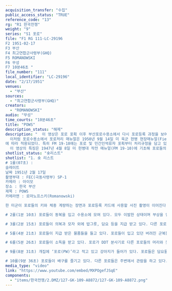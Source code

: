 ```yaml
---
acquisition_transfer: "수집"
public_access_status: "TRUE"
reference_code: "13"
rg: "R1 한국전쟁"
weight: "9"
series: "S1 포로"
file: "F1 RG 111-LC-29196
F2 1951-02-17
F3 부산 
F4 최고연합군사령부(GHQ) 
F5 ROMANOWSKI
F6 무성 
F7 10분46초 "
file_number: "111"
local_identifier: "LC-29196"
date: "2/17/1951"
venues: 
  - "부산"
sources: 
  - "최고연합군사령부(GHQ)"
creators: 
  - "ROMANOWSKI"
audio: "무성"
time_courts: "10분46초"
title: "POWS"
description_status: "해제"
description: "  이 영상은 포로 포획 이후 부산포로수용소에서 다시 포로등록 과정을 보여주고 있다. 포로들은 포획된 직후 포로집결소에서 1차 포로등록을 마치고 임시포로수용소에 이송한 뒤 포로심문을 받고 정식 수용소로 이동한다. 그러나 포로들은 정식 수용소 부산포로수용소에서 다시 포로등록을 받는다. 포로등록 이후 포로들은 옷 외에도 밥그릇, 국그릇, 컵뿐만 아니라 칫솔 및 치약, 신발 등을 지급 받았다. 차용한 옷의 앞뒤와 바지에 ‘PW’ 전쟁포로라는 붉은 색으로 표시가 되었다. 수용소에 입소하면 포로들은 머리부터 시작해 온몸에 DDT 소독약을 뿌려졌다. 이어서 포로들은 이발한 뒤 늦은 식사를 마칠 수 있었다. 
  이처럼 포로수용소에서 포로처리 매뉴얼은 1950년 9월 14일 미 육군 헌병 현장매뉴얼(Field Manual Military Police) FM 19-5와 FM 19-10(헌병작전 매뉴얼) 이 매뉴얼은 1945년 1월 2일 처음 적용되었다가 1947년 4월 8일 개정을 거쳐 1950년 9월 14일 재개정, 1955년 1월 24일 수정되었다.
에 따라 적용되었다. 특히 FM 19-10에는 포로 및 민간인억류자 포획부터 처리규정을 담고 있다. 그 이후 1952년 5월 1일 FM 19-40(전쟁포로처리) 매뉴얼이 등장했다.
  이 영상의 특징은 1947년 4월 8일 미 헌병대 작전 매뉴얼(FM 19-10)에 기초해 포로들의 등록과 신체검사, 수용소 조직, 배식 등 포로처리과정을 담고 있다. "
shotlist_status: "숏리스트"
shotlist: "1. 숏 리스트 
# 1롤(07초) : 
슬레이트 
날짜 1951년 2월 17일
촬영부대 : FEC(극동사령부) SP-1
카메라 : 아이모
장소 : 한국 부산
제목 : POWS
카메라맨 : 로마노프스키(Romanowski)

한 미군이 포로들의 키와 체중 계량하는 장면과 포로등록 카드에 사용할 사진 촬영이 이어진다. (56초) 포로번호 63NK 124754가 1951년 2월 16일에 사진 촬영하고, 이어서 포로번호 63NK 12475가 같은 날에 사진 촬영 장면이 나온다. 

# 2롤(1분 10초) 포로들이 동복을 입고 수용소에 모여 있다. 모두 이발한 상태이며 부상을 입은 포로는 들것에 앉아 있다. 소년병 포로는 부상을 입은 상태이다. 

# 3롤(2분 15초) 포로들이 의복과 모자 외에 밥그릇, 담요 등을 지급 받고 있다. 다른 포로가 포로 웃옷 등뒤와 바지 등에 ‘PW’라고 붉은 페인트로 쓰고 있다. 포로들은 한쪽에 옷을 갈아 입고 있다.

# 5롤(4분 21초) 포로들이 지급 받은 물품들을 들고 있다. 포로들이 입고 있던 버려진 군복들이 태워지고 있다. '식당 매일 청소'라는 간판이 있다. 

# 6롤(5분 26초) 포로들이 소독을 받고 있다. 포로가 DDT 분사기로 다른 포로들의 머리와 옷 안으로 모두 뿌린다. 포로들이 이발을 받고 있다. 대부분 포로들이 장발이다. (8분) 포로들은 취사실에서 배식을 준비하고 있다. 

# 9롤(8분 31초) 개집에 ‘포로(PW)’라고 적고 있고 강아지가 들어가 있다. 포로들은 담요들을 정리한 상태에서 미군이 밥그릇과 컵 등의 위생을 점검하고 있다. 

# 10롤(9분 36초) 포로들이 배구를 즐기고 있다. 다른 포로들은 주변에서 관람을 하고 있다. (10분 26초) 수용소 한 컨에서 손을 씻고 있다."
media_type: "video"
link: "https://www.youtube.com/embed/MXPOgefJSqE"
components: 
  - "items/한국전쟁/2.DMZ/127-GK-109-A8872/127-GK-109-A8872.png"
---
```

